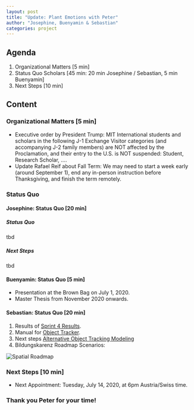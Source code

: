 ```yaml
---
layout: post
title: "Update: Plant Emotions with Peter"
author: "Josephine, Buenyamin & Sebastian"
categories: project
---
```


## Agenda

1. Organizational Matters [5 min]
2. Status Quo Scholars [45 min: 20 min Josephine / Sebastian, 5 min Buenyamin]
3. Next Steps [10 min]

## Content

### Organizational Matters [5 min]

- Executive order by President Trump: MIT International students and scholars in the following J-1 Exchange Visitor categories (and accompanying J-2 family members) are NOT affected by the Proclamation, and their entry to the U.S. is NOT suspended: Student, Research Scholar, ….
- Update Rafael Reif about Fall Term: We may need to start a week early (around September 1), end any in-person instruction before Thanksgiving, and finish the term remotely.

### Status Quo

#### Josephine: Status Quo [20 min]

##### Status Quo
tbd
##### Next Steps
tbd

#### Buenyamin: Status Quo [5 min]

- Presentation at the Brown Bag on July 1, 2020.
- Master Thesis from November 2020 onwards.

#### Sebastian: Status Quo [20 min]

1. Results of [Sprint 4 Results](https://plantions.github.io/project/2020/06/03/sprint-3.html).
2. Manual for [Object Tracker](https://plantions.github.io/project/2020/06/25/instructions.html).
3. Next steps [Alternative Object Tracking Modeling](https://plantions.github.io/project/2020/06/27/alternative-modeling.html)
4. Bildungskarenz Roadmap Scenarios:

![Spatial Roadmap](https://i.imgur.com/gVRpqVO.png)

### Next Steps [10 min]

- Next Appointment: Tuesday, July 14, 2020, at 6pm Austria/Swiss time.

### Thank you Peter for your time!
